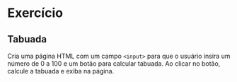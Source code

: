 # Exercício
## Tabuada

Cria uma página HTML com um campo `<input>` para que o usuário insira um número de 0 a 100 e um botão para calcular tabuada. Ao clicar no botão, calcule a tabuada e exiba na página.